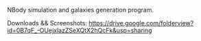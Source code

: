 NBody simulation and galaxies generation program.

Downloads && Screenshots: https://drive.google.com/folderview?id=0B7qF_-OUejxlazZSeXQtX2hQcFk&usp=sharing
